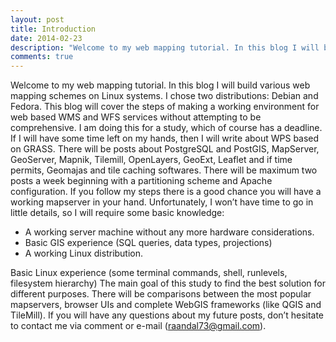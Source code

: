 ```yaml
---
layout: post
title: Introduction
date: 2014-02-23
description: "Welcome to my web mapping tutorial. In this blog I will build various web mapping schemes on Linux systems. I chose two distributions: Debian and Fedora. This blog will cover the steps of making a working environment for web based WMS and WFS services without attempting to be comprehensive. I am doing this for a study, which of course has a deadline. If I will have some time left on my hands, then I will write about WPS based on GRASS. There will be posts about PostgreSQL and PostGIS, MapServer, GeoServer, Mapnik, Tilemill, OpenLayers, GeoExt, Leaflet and if time permits, Geomajas and tile caching softwares. There will be maximum two posts a week beginning with a partitioning scheme and Apache configuration."
comments: true
---
```

Welcome to my web mapping tutorial. In this blog I will build various web mapping schemes on Linux systems. I chose two distributions: Debian and Fedora. This blog will cover the steps of making a working environment for web based WMS and WFS services without attempting to be comprehensive. I am doing this for a study, which of course has a deadline. If I will have some time left on my hands, then I will write about WPS based on GRASS. There will be posts about PostgreSQL and PostGIS, MapServer, GeoServer, Mapnik, Tilemill, OpenLayers, GeoExt, Leaflet and if time permits, Geomajas and tile caching softwares. There will be maximum two posts a week beginning with a partitioning scheme and Apache configuration. If you follow my steps there is a good chance you will have a working mapserver in your hand. Unfortunately, I won’t have time to go in little details, so I will require some basic knowledge:

- A working server machine without any more hardware considerations.
- Basic GIS experience (SQL queries, data types, projections)
- A working Linux distribution.

Basic Linux experience (some terminal commands, shell, runlevels, filesystem hierarchy)
The main goal of this study to find the best solution for different purposes. There will be comparisons between the most popular mapservers, browser UIs and complete WebGIS frameworks (like QGIS and TileMill). If you will have any questions about my future posts, don’t hesitate to contact me via comment or e-mail ([raandal73@gmail.com](mailto:raandal73@gmail.com)).
